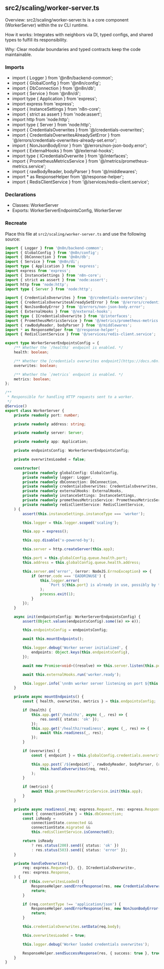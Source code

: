 ## src2/scaling/worker-server.ts

Overview: src2/scaling/worker-server.ts is a core component (WorkerServer) within the sv CLI runtime.

How it works: Integrates with neighbors via DI, typed configs, and shared types to fulfill its responsibility.

Why: Clear modular boundaries and typed contracts keep the code maintainable.

### Imports

- import { Logger } from '@n8n/backend-common';
- import { GlobalConfig } from '@n8n/config';
- import { DbConnection } from '@n8n/db';
- import { Service } from '@n8n/di';
- import type { Application } from 'express';
- import express from 'express';
- import { InstanceSettings } from 'n8n-core';
- import { strict as assert } from 'node:assert';
- import http from 'node:http';
- import type { Server } from 'node:http';
- import { CredentialsOverwrites } from '@/credentials-overwrites';
- import { CredentialsOverwritesAlreadySetError } from '@/errors/credentials-overwrites-already-set.error';
- import { NonJsonBodyError } from '@/errors/non-json-body.error';
- import { ExternalHooks } from '@/external-hooks';
- import type { ICredentialsOverwrite } from '@/interfaces';
- import { PrometheusMetricsService } from '@/metrics/prometheus-metrics.service';
- import { rawBodyReader, bodyParser } from '@/middlewares';
- import * as ResponseHelper from '@/response-helper';
- import { RedisClientService } from '@/services/redis-client.service';

### Declarations

- Classes: WorkerServer
- Exports: WorkerServerEndpointsConfig, WorkerServer

### Recreate

Place this file at `src2/scaling/worker-server.ts` and use the following source:

```ts
import { Logger } from '@n8n/backend-common';
import { GlobalConfig } from '@n8n/config';
import { DbConnection } from '@n8n/db';
import { Service } from '@n8n/di';
import type { Application } from 'express';
import express from 'express';
import { InstanceSettings } from 'n8n-core';
import { strict as assert } from 'node:assert';
import http from 'node:http';
import type { Server } from 'node:http';

import { CredentialsOverwrites } from '@/credentials-overwrites';
import { CredentialsOverwritesAlreadySetError } from '@/errors/credentials-overwrites-already-set.error';
import { NonJsonBodyError } from '@/errors/non-json-body.error';
import { ExternalHooks } from '@/external-hooks';
import type { ICredentialsOverwrite } from '@/interfaces';
import { PrometheusMetricsService } from '@/metrics/prometheus-metrics.service';
import { rawBodyReader, bodyParser } from '@/middlewares';
import * as ResponseHelper from '@/response-helper';
import { RedisClientService } from '@/services/redis-client.service';

export type WorkerServerEndpointsConfig = {
	/** Whether the `/healthz` endpoint is enabled. */
	health: boolean;

	/** Whether the [credentials overwrites endpoint](https://docs.n8n.io/embed/configuration/#credential-overwrites) is enabled. */
	overwrites: boolean;

	/** Whether the `/metrics` endpoint is enabled. */
	metrics: boolean;
};

/**
 * Responsible for handling HTTP requests sent to a worker.
 */
@Service()
export class WorkerServer {
	private readonly port: number;

	private readonly address: string;

	private readonly server: Server;

	private readonly app: Application;

	private endpointsConfig: WorkerServerEndpointsConfig;

	private overwritesLoaded = false;

	constructor(
		private readonly globalConfig: GlobalConfig,
		private readonly logger: Logger,
		private readonly dbConnection: DbConnection,
		private readonly credentialsOverwrites: CredentialsOverwrites,
		private readonly externalHooks: ExternalHooks,
		private readonly instanceSettings: InstanceSettings,
		private readonly prometheusMetricsService: PrometheusMetricsService,
		private readonly redisClientService: RedisClientService,
	) {
		assert(this.instanceSettings.instanceType === 'worker');

		this.logger = this.logger.scoped('scaling');

		this.app = express();

		this.app.disable('x-powered-by');

		this.server = http.createServer(this.app);

		this.port = this.globalConfig.queue.health.port;
		this.address = this.globalConfig.queue.health.address;

		this.server.on('error', (error: NodeJS.ErrnoException) => {
			if (error.code === 'EADDRINUSE') {
				this.logger.error(
					`Port ${this.port} is already in use, possibly by the sv main process server. Please set a different port for the worker server.`,
				);
				process.exit(1);
			}
		});
	}

	async init(endpointsConfig: WorkerServerEndpointsConfig) {
		assert(Object.values(endpointsConfig).some((e) => e));

		this.endpointsConfig = endpointsConfig;

		await this.mountEndpoints();

		this.logger.debug('Worker server initialized', {
			endpoints: Object.keys(this.endpointsConfig),
		});

		await new Promise<void>((resolve) => this.server.listen(this.port, this.address, resolve));

		await this.externalHooks.run('worker.ready');

		this.logger.info(`\nn8n worker server listening on port ${this.port}`);
	}

	private async mountEndpoints() {
		const { health, overwrites, metrics } = this.endpointsConfig;

		if (health) {
			this.app.get('/healthz', async (_, res) => {
				res.send({ status: 'ok' });
			});
			this.app.get('/healthz/readiness', async (_, res) => {
				await this.readiness(_, res);
			});
		}

		if (overwrites) {
			const { endpoint } = this.globalConfig.credentials.overwrite;

			this.app.post(`/${endpoint}`, rawBodyReader, bodyParser, (req, res) =>
				this.handleOverwrites(req, res),
			);
		}

		if (metrics) {
			await this.prometheusMetricsService.init(this.app);
		}
	}

	private async readiness(_req: express.Request, res: express.Response) {
		const { connectionState } = this.dbConnection;
		const isReady =
			connectionState.connected &&
			connectionState.migrated &&
			this.redisClientService.isConnected();

		return isReady
			? res.status(200).send({ status: 'ok' })
			: res.status(503).send({ status: 'error' });
	}

	private handleOverwrites(
		req: express.Request<{}, {}, ICredentialsOverwrite>,
		res: express.Response,
	) {
		if (this.overwritesLoaded) {
			ResponseHelper.sendErrorResponse(res, new CredentialsOverwritesAlreadySetError());
			return;
		}

		if (req.contentType !== 'application/json') {
			ResponseHelper.sendErrorResponse(res, new NonJsonBodyError());
			return;
		}

		this.credentialsOverwrites.setData(req.body);

		this.overwritesLoaded = true;

		this.logger.debug('Worker loaded credentials overwrites');

		ResponseHelper.sendSuccessResponse(res, { success: true }, true, 200);
	}
}

```
